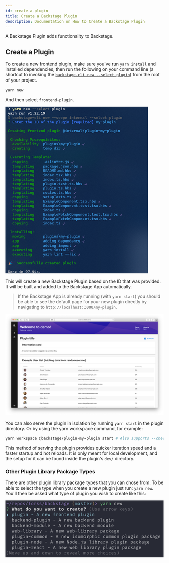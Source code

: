 ```yaml
---
id: create-a-plugin
title: Create a Backstage Plugin
description: Documentation on How to Create a Backstage Plugin
---
```


A Backstage Plugin adds functionality to Backstage.

## Create a Plugin

To create a new frontend plugin, make sure you've run `yarn install` and installed
dependencies, then run the following on your command line (a shortcut to
invoking the
[`backstage-cli new --select plugin`](../tooling/cli/03-commands.md#new))
from the root of your project.

```bash
yarn new
```

And then select `frontend-plugin`.

![Example of output when creating a new plugin](../assets/getting-started/create-plugin_output.png)

This will create a new Backstage Plugin based on the ID that was provided. It
will be built and added to the Backstage App automatically.

> If the Backstage App is already running (with `yarn start`) you
> should be able to see the default page for your new plugin directly by
> navigating to `http://localhost:3000/my-plugin`.

![Example of new plugin running in browser](../assets/plugins/my-plugin_screenshot.png)

You can also serve the plugin in isolation by running `yarn start` in the plugin
directory. Or by using the yarn workspace command, for example:

```bash
yarn workspace @backstage/plugin-my-plugin start # Also supports --check
```

This method of serving the plugin provides quicker iteration speed and a faster
startup and hot reloads. It is only meant for local development, and the setup
for it can be found inside the plugin's `dev/` directory.

### Other Plugin Library Package Types

There are other plugin library package types that you can chose from. To be able to
select the type when you create a new plugin just run: `yarn new`. You'll then be asked
what type of plugin you wish to create like this:

![List of available plugin types to pick from](../assets/plugins/create-plugin_types.png)
